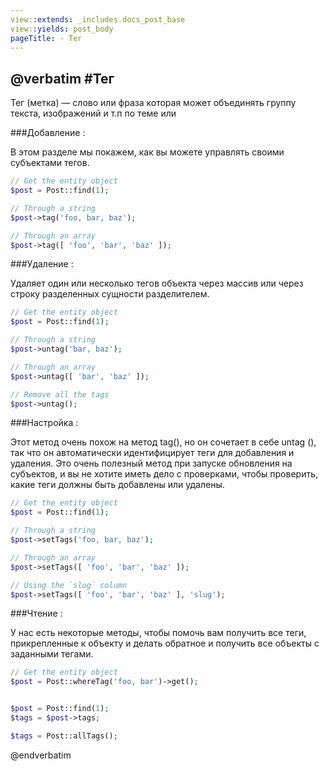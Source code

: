 ```yaml
---
view::extends: _includes.docs_post_base
view::yields: post_body
pageTitle: - Тег
---
```

@verbatim
#Тег
----------

Тег (метка) — слово или фраза которая может объединять группу текста, изображений и т.п по теме или 


###Добавление :

В этом разделе мы покажем, как вы можете управлять своими субъектами тегов.
		
```php
// Get the entity object
$post = Post::find(1);

// Through a string
$post->tag('foo, bar, baz');

// Through an array
$post->tag([ 'foo', 'bar', 'baz' ]);
```




###Удаление :

Удаляет один или несколько тегов  объекта через массив или
через строку разделенных сущности разделителем.
		
```php
// Get the entity object
$post = Post::find(1);

// Through a string
$post->untag('bar, baz');

// Through an array
$post->untag([ 'bar', 'baz' ]);

// Remove all the tags
$post->untag();
```



###Настройка :

Этот метод очень похож на метод tag(), но он сочетает в себе untag (),
так что он автоматически идентифицирует теги для добавления и удаления.
Это очень полезный метод при запуске обновления на субъектов,
и вы не хотите иметь дело с проверками, чтобы проверить, 
какие теги должны быть добавлены или удалены.

```php
// Get the entity object
$post = Post::find(1);

// Through a string
$post->setTags('foo, bar, baz');

// Through an array
$post->setTags([ 'foo', 'bar', 'baz' ]);

// Using the `slug` column
$post->setTags([ 'foo', 'bar', 'baz' ], 'slug');
```


###Чтение  :

У нас есть некоторые методы, чтобы помочь вам получить все теги, 
прикрепленные к объекту и делать обратное и получить все объекты 
с заданными тегами.

```php
// Get the entity object
$post = Post::whereTag('foo, bar')->get();


$post = Post::find(1);
$tags = $post->tags;

$tags = Post::allTags();
```

@endverbatim

